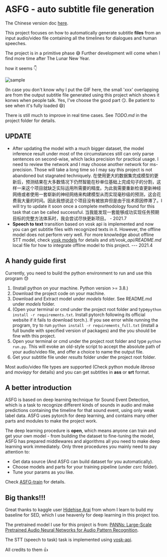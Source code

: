 # ASFG - auto subtitle file generation

The Chinese version doc [here](https://blog.csdn.net/weixin_44145222/article/details/113820454).

This project focuses on how to automatically generate subtitle **files** from an input audio/video file containing all the timelines for dialogues and human speeches.

The project is in a primitive phase :sweat_smile: Further development will come when I find more time after The Lunar New Year.

how it seems :point_down:

![sample](.github/sample.gif)

(In case you don't know why I put the GIF here, the small 'xxx' overlapping are from the output subtitle file generated using this project which shows it konws when people talk. Yes, I've choose the good part :smirk:. Be patient to see when it's fully loaded :smile:)

There is still much to improve in real time cases. See *TODO.md* in the project folder for details.

## UPDATE

- After updating the model with a much bigger dataset, the model inference result under most of the circumstances still can only parse sentences on second-wise, which lacks precision for practical usage. I need to review the network and I may choose another network for ms-precision. Those will take a long time so I may say this project is not abandoned but stagnated techniquely. 在使用更大的数据集完成模型的更新后，预测结果在大多数情况下仍然智能在秒单位基础上完成句子的分割，这样一来这个项目就缺乏实际运用所需要的精度。为此我需要重新检查更新神经网络或者使用一套崭新的神经网络来构建模型从而实现毫秒级的预测，这会花费我大量的时间。因此我想说这个项目没有被放弃但是由于技术原因停滞了。I will try to update it soon once a complete methodology found for this task that can be called successful. 当我能发现一套能够成功实现任务预期目标的完整方法体系时，我会尝试尽快更新项目。 - 2021.7
- **Speech to text** transition based on vosk api is implemented and now you can get subtitle files with recognized texts in it. However, the offline model does not perform very well. For more knowledge about offline STT model, check [vosk models](https://alphacephei.com/vosk/models) for details and *stt/vosk_api/README.md* local file for how to integrate offline model to this project. --- 2021.4

## A handy guide first

Currently, you need to build the python environment to run and use this program :sweat:

1. (Install python on your machine. Python version >= 3.8.)
2. Download the project code on your machine.
3. Download and Extract model under *models* folder. See README.md under *models* folder.
4. (Open your terminal or cmd under the project root folder and type`python install -r requirements.txt`. Install pytorch following its official website if it fails to download torch.). If you see error while running the program, try to run `python install -r requirements_full.txt` (install a full bundle with specified version of packages) and the you should be fine with this project.
5. Open your terminal or cmd under the project root folder and type `python run.py`. This will evoke an old-style script to accept the absolute path of your audio/video file, and offer a choice to name the output file.
6. Get your subtitle file under *results* folder under the project root folder.

Most audio/video file types are supported (Check python module *librosa* and *moviepy* for details) and you can get subtitles in **ass** or **srt** format.

## A better introduction

ASFG is based on deep learning technique for Sound Event Detection, which is a task to recognize different kinds of sounds in audio and make predictions containing the timeline for that sound event, using only weak label data. ASFG uses pytorch for deep learning, and contains many other parts and modules to make the project work.

The deep learning procedure is **open**, which means anyone can train and get your own model - from building the dataset to fine-tuning the model, ASFG has prepared middlewares and algorithms all you need to make deep learning work immediately. Only three procedures you mainly need to pay attention to:

- Get data source (And ASFG can build dataset for you automatically).
- Choose models and parts for your training pipeline (under *csrc* folder).
- Tune your params as you like.

Check [ASFG-train](https://github.com/EMUNES/ASFG-train) for details.

## Big thanks!!!

Great thanks to kaggle user [Hidehise Arai](https://www.kaggle.com/hidehisaarai1213) from whom I learn to build my baseline for SED, which I use heavenly for deep learning in this project too.

The pretrained model I use for this project is from: [PANNs: Large-Scale Pretrained Audio Neural Networks for Audio Pattern Recognition](https://arxiv.org/abs/1912.10211).

The STT (speech to task) task is implemented using [vosk-api](https://github.com/alphacep/vosk-api).

All credits to them :thumbsup:
